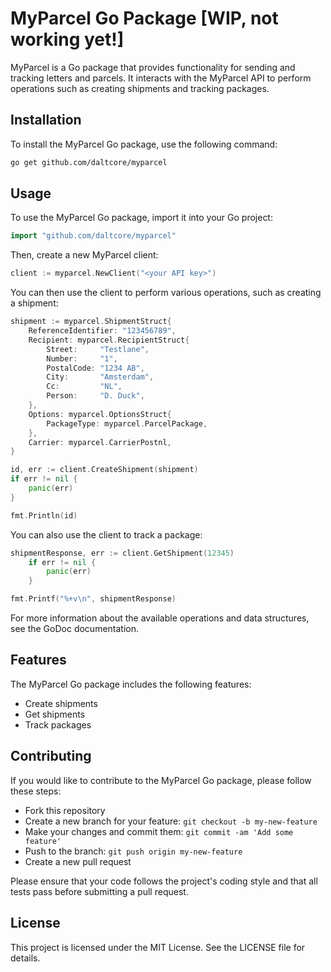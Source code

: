 # MyParcel Go Package [WIP, not working yet!]
MyParcel is a Go package that provides functionality for sending and tracking letters and parcels. It interacts with the MyParcel API to perform operations such as creating shipments and tracking packages.

## Installation
To install the MyParcel Go package, use the following command:

```bash
go get github.com/daltcore/myparcel
```

## Usage
To use the MyParcel Go package, import it into your Go project:

```go
import "github.com/daltcore/myparcel"
```

Then, create a new MyParcel client:

```go
client := myparcel.NewClient("<your API key>")
````

You can then use the client to perform various operations, such as creating a shipment:

```go
shipment := myparcel.ShipmentStruct{
    ReferenceIdentifier: "123456789",
    Recipient: myparcel.RecipientStruct{
        Street:     "Testlane",
        Number:     "1",
        PostalCode: "1234 AB",
        City:       "Amsterdam",
        Cc:         "NL",
        Person:     "D. Duck",
    },
    Options: myparcel.OptionsStruct{
        PackageType: myparcel.ParcelPackage,
    },
    Carrier: myparcel.CarrierPostnl,
}

id, err := client.CreateShipment(shipment)
if err != nil {
    panic(err)
}

fmt.Println(id)
```
You can also use the client to track a package:

```go
shipmentResponse, err := client.GetShipment(12345)
	if err != nil {
		panic(err)
	}

fmt.Printf("%+v\n", shipmentResponse)
```

For more information about the available operations and data structures, see the GoDoc documentation.

## Features
The MyParcel Go package includes the following features:

- Create shipments
- Get shipments
- Track packages

## Contributing
If you would like to contribute to the MyParcel Go package, please follow these steps:

- Fork this repository
- Create a new branch for your feature: `git checkout -b my-new-feature`
- Make your changes and commit them: `git commit -am 'Add some feature'`
- Push to the branch: `git push origin my-new-feature`
- Create a new pull request

Please ensure that your code follows the project's coding style and that all tests pass before submitting a pull request.

## License
This project is licensed under the MIT License. See the LICENSE file for details.